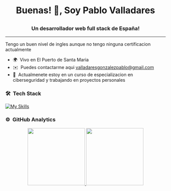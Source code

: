 # <h1 align="center">Buenas! 👋, Soy Pablo Valladares</h1>

## <h3 align="center">Un desarrollador web full stack de España!</h3>

---

Tengo un buen nivel de ingles aunque no tengo ninguna certificacion actualmente

-   🌍  Vivo en El Puerto de Santa Maria
-   ✉️  Puedes contactarme aqui [valladaresgonzalezpablo@gmail.com](mailto:valladaresgonzalezpablo@gmail.com)
-   🧠  Actualmenete estoy en un curso de especializacion en ciberseguridad y trabajando en proyectos personales

### 🛠 &nbsp;Tech Stack

[![My Skills](https://skillicons.dev/icons?i=js,html,css,angular,arch,astro,aws,docker,eclipse,firebase,figma,git,github,htmx,java,laravel,linux,md,mysql,nextjs,nginx,nodejs,npm,php,postman,prisma,py,react,tailwind,vercel,vscode)](https://skillicons.dev)

### ⚙️ &nbsp;GitHub Analytics

<p align="center">
<a href="https://github.com/PezEjecutivo">
  <img height="180em" src="https://github-readme-stats.vercel.app/api?username=pezejecutivo&theme=tokyonight&show_icons=true&hide_border=true&count_private=true"/>
  <img height="180em" src="https://github-readme-stats.vercel.app/api/top-langs/?username=pezejecutivo&theme=tokyonight&show_icons=true&hide_border=true&layout=compact"/>
</a>
</p>
